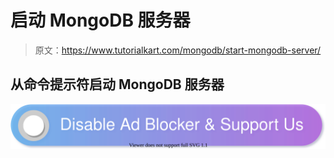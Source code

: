 # 启动 MongoDB 服务器

> 原文：<https://www.tutorialkart.com/mongodb/start-mongodb-server/>

## 从命令提示符启动 MongoDB 服务器

[![](img/925da31b32d6bc3827932f6c8afb11bb.png)](https://www.tutorialkart.com/)
